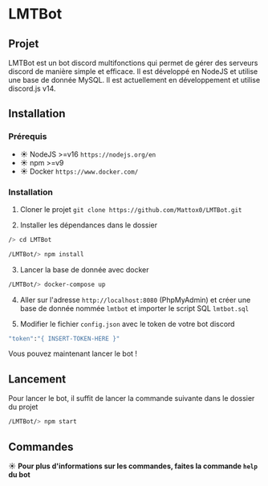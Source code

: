 # LMTBot

## Projet 

LMTBot est un bot discord multifonctions qui permet de gérer des serveurs discord de manière simple et efficace.
Il est développé en NodeJS et utilise une base de donnée MySQL.
Il est actuellement en développement et utilise discord.js v14.

## Installation

### Prérequis

* ☀️ NodeJS >=v16 `https://nodejs.org/en`
* ☀️ npm >=v9
* ☀️ Docker `https://www.docker.com/`

### Installation

1. Cloner le projet `git clone https://github.com/Mattox0/LMTBot.git`

2. Installer les dépendances dans le dossier 
```bash
/> cd LMTBot

/LMTBot/> npm install
```

3. Lancer la base de donnée avec docker
```bash
/LMTBot/> docker-compose up
```

4. Aller sur l'adresse `http://localhost:8080` (PhpMyAdmin) et créer une base de donnée nommée `lmtbot` et importer le script SQL `lmtbot.sql`

5. Modifier le fichier `config.json` avec le token de votre bot discord
```bash
"token":"{ INSERT-TOKEN-HERE }"
```

Vous pouvez maintenant lancer le bot !

## Lancement

Pour lancer le bot, il suffit de lancer la commande suivante dans le dossier du projet
```bash
/LMTBot/> npm start
```

## Commandes

☀️ **Pour plus d'informations sur les commandes, faites la commande `help` du bot**

